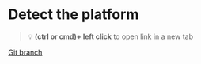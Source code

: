 # Detect the platform 


> :bulb: **(ctrl or cmd)+ left click** to open link in a new tab 

[Git branch](https://github.com/codiku/react-native-introduction/tree/011-EN-platform)